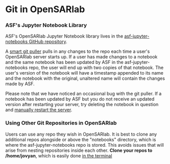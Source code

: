 # Git in OpenSARlab

### ASF's Jupyter Notebook Library
ASF's OpenSARlab Jupyter Notebook library lives in the 
[asf-jupyter-notebooks GitHub repository](https://github.com/asfadmin/asf-jupyter-notebooks).

A [smart git puller](https://jupyterhub.github.io/nbgitpuller/) pulls in any changes to the repo each time a user's OpenSARlab server starts up. If a user has made changes to a notebook and the same notebook has been updated by ASF in the asf-jupyter-notebooks repo, the user will end up with two copies of that notebook. The user's version of the notebook will have a timestamp appended to its name and the notebook with the original, unaltered name will contain the changes made by ASF.

Please note that we have noticed an occasional bug with the git puller. If a notebook has been updated by ASF but you do not receive an updated version after restarting your server, try deleting the notebook in question and [manually restart the server](restarting_server_and_kernel.md). 

### Using Other Git Repositories in OpenSARlab
Users can use any repo they wish in OpenSARlab. It is best to clone any additional repos alongside or above the "notebooks" directory, which is where the asf-jupyter-notebooks repo is stored. This avoids issues that will arise from nesting repositories inside each other. **Clone your repos to /home/jovyan**, which is easily done [in the terminal](OpenSARlab_terminal.md)